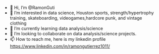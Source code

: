 - 👋 Hi, I’m @RamonGuti
- 👀 I’m interested in data science, Houston sports, strength/hypertrophy training, skateboarding, videogames,hardcore punk, and vintage clothing
- 🌱 I’m currently learning data analysis/science
- 💞️ I’m looking to collaborate on data analysis/science projects.
- 📫 How to reach me, here is my linkedin profile https://www.linkedin.com/in/ramongutierrez1011/

<!---
RamonGuti/RamonGuti is a ✨ special ✨ repository because its `README.md` (this file) appears on your GitHub profile.
You can click the Preview link to take a look at your changes.
--->
